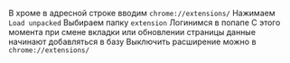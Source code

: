 В хроме в адресной строке вводим `chrome://extensions/`
Нажимаем `Load unpacked`
Выбираем папку `extension`
Логинимся в попапе
С этого момента при смене вкладки или обновлении страницы данные начинают добавляться в базу
Выключить расширение можно в `chrome://extensions/`
